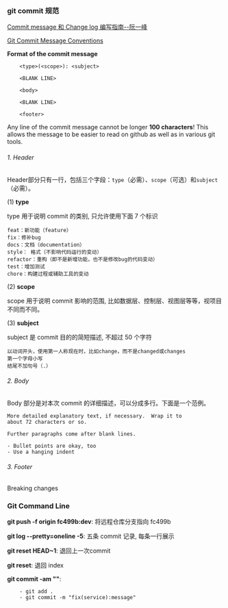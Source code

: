 ### git commit 规范

[Commit message 和 Change log 编写指南--阮一峰](http://www.ruanyifeng.com/blog/2016/01/commit_message_change_log.html)

[Git Commit Message Conventions](https://docs.google.com/document/d/1QrDFcIiPjSLDn3EL15IJygNPiHORgU1_OOAqWjiDU5Y/edit#heading=h.greljkmo14y0)



**Format of the commit message**

		<type>(<scope>): <subject>
	
		<BLANK LINE>
	
		<body>
	
		<BLANK LINE>
	
		<footer>

Any line of the commit message cannot be longer **100 characters**! This allows the message to be easier to read on github as well as in various git tools.



###### 1. Header

Header部分只有一行，包括三个字段：`type`（必需）、`scope`（可选）和`subject`（必需）。

(1) **type**

type 用于说明 commit 的类别, 只允许使用下面 7 个标识

```
feat：新功能（feature）
fix：修补bug
docs：文档（documentation）
style： 格式（不影响代码运行的变动）
refactor：重构（即不是新增功能，也不是修改bug的代码变动）
test：增加测试
chore：构建过程或辅助工具的变动
```

(2) **scope**

scope 用于说明 commit 影响的范围, 比如数据层、控制层、视图层等等，视项目不同而不同。

(3) **subject**

subject 是 commit 目的的简短描述, 不超过 50 个字符

```
以动词开头，使用第一人称现在时，比如change，而不是changed或changes
第一个字母小写
结尾不加句号（.）
```



###### 2. Body

Body 部分是对本次 commit 的详细描述，可以分成多行。下面是一个范例。

```
More detailed explanatory text, if necessary.  Wrap it to 
about 72 characters or so. 

Further paragraphs come after blank lines.

- Bullet points are okay, too
- Use a hanging indent
```



###### 3. Footer

Breaking changes





### Git Command Line

**git push -f  origin fc499b:dev**: 将远程仓库分支指向 fc499b 

**git log  --pretty=oneline -5**: 五条 commit 记录, 每条一行展示

**git reset HEAD~1**: 退回上一次commit

**git reset**: 退回 index

**git commit -am ""**: 

		- git add . 
		- git commit -m "fix(service):message"













































